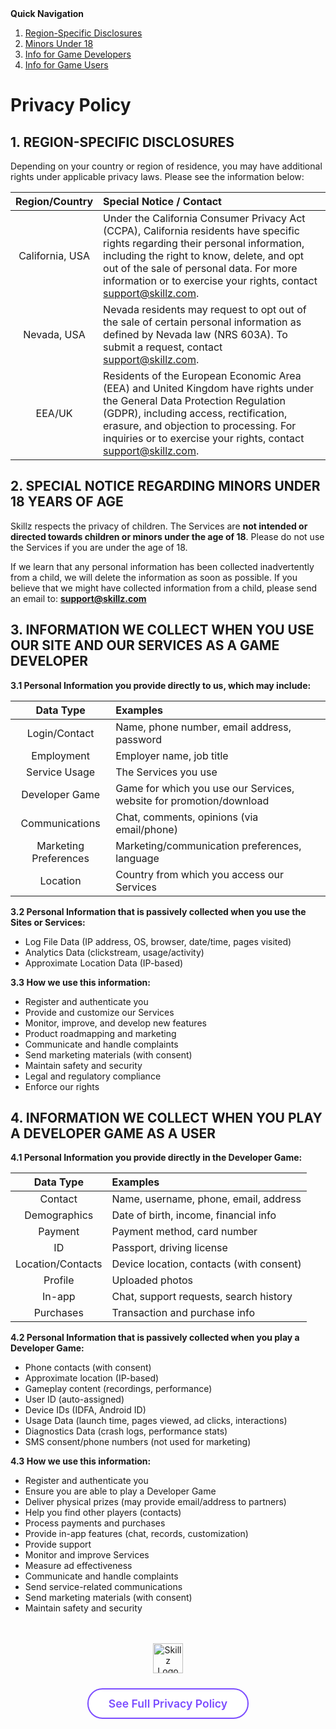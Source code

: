 <aside class="quick-nav-box">
  <b>Quick Navigation</b>
  <ol>
    <li><a href="#1-region-specific-disclosures">Region-Specific Disclosures</a></li>
    <li><a href="#2-special-notice-regarding-minors-under-18-years-of-age">Minors Under 18</a></li>
    <li><a href="#3-information-we-collect-when-you-use-our-site-and-our-services-as-a-game-developer">Info for Game Developers</a></li>
    <li><a href="#4-information-we-collect-when-you-play-a-developer-game-as-a-user">Info for Game Users</a></li>
  </ol>
</aside>

# Privacy Policy

## 1. REGION-SPECIFIC DISCLOSURES

Depending on your country or region of residence, you may have additional rights under applicable privacy laws. Please see the information below:

| Region/Country   | Special Notice / Contact                                                                 |
|:----------------:|:----------------------------------------------------------------------------------------|
| California, USA  | Under the California Consumer Privacy Act (CCPA), California residents have specific rights regarding their personal information, including the right to know, delete, and opt out of the sale of personal data. For more information or to exercise your rights, contact support@skillz.com. |
| Nevada, USA      | Nevada residents may request to opt out of the sale of certain personal information as defined by Nevada law (NRS 603A). To submit a request, contact support@skillz.com. |
| EEA/UK           | Residents of the European Economic Area (EEA) and United Kingdom have rights under the General Data Protection Regulation (GDPR), including access, rectification, erasure, and objection to processing. For inquiries or to exercise your rights, contact support@skillz.com. |

## 2. SPECIAL NOTICE REGARDING MINORS UNDER 18 YEARS OF AGE

Skillz respects the privacy of children. The Services are **not intended or directed towards children or minors under the age of 18**. Please do not use the Services if you are under the age of 18.

If we learn that any personal information has been collected inadvertently from a child, we will delete the information as soon as possible. If you believe that we might have collected information from a child, please send an email to: **support@skillz.com**

## 3. INFORMATION WE COLLECT WHEN YOU USE OUR SITE AND OUR SERVICES AS A GAME DEVELOPER

**3.1 Personal Information you provide directly to us, which may include:**

| Data Type | Examples |
|:---------:|:---------|
| Login/Contact | Name, phone number, email address, password |
| Employment | Employer name, job title |
| Service Usage | The Services you use |
| Developer Game | Game for which you use our Services, website for promotion/download |
| Communications | Chat, comments, opinions (via email/phone) |
| Marketing Preferences | Marketing/communication preferences, language |
| Location | Country from which you access our Services |

**3.2 Personal Information that is passively collected when you use the Sites or Services:**
- Log File Data (IP address, OS, browser, date/time, pages visited)
- Analytics Data (clickstream, usage/activity)
- Approximate Location Data (IP-based)

**3.3 How we use this information:**
- Register and authenticate you
- Provide and customize our Services
- Monitor, improve, and develop new features
- Product roadmapping and marketing
- Communicate and handle complaints
- Send marketing materials (with consent)
- Maintain safety and security
- Legal and regulatory compliance
- Enforce our rights

## 4. INFORMATION WE COLLECT WHEN YOU PLAY A DEVELOPER GAME AS A USER

**4.1 Personal Information you provide directly in the Developer Game:**

| Data Type | Examples |
|:---------:|:---------|
| Contact | Name, username, phone, email, address |
| Demographics | Date of birth, income, financial info |
| Payment | Payment method, card number |
| ID | Passport, driving license |
| Location/Contacts | Device location, contacts (with consent) |
| Profile | Uploaded photos |
| In-app | Chat, support requests, search history |
| Purchases | Transaction and purchase info |

**4.2 Personal Information that is passively collected when you play a Developer Game:**
- Phone contacts (with consent)
- Approximate location (IP-based)
- Gameplay content (recordings, performance)
- User ID (auto-assigned)
- Device IDs (IDFA, Android ID)
- Usage Data (launch time, pages viewed, ad clicks, interactions)
- Diagnostics Data (crash logs, performance stats)
- SMS consent/phone numbers (not used for marketing)

**4.3 How we use this information:**
- Register and authenticate you
- Ensure you are able to play a Developer Game
- Deliver physical prizes (may provide email/address to partners)
- Help you find other players (contacts)
- Process payments and purchases
- Provide in-app features (chat, records, customization)
- Provide support
- Monitor and improve Services
- Measure ad effectiveness
- Communicate and handle complaints
- Send service-related communications
- Send marketing materials (with consent)
- Maintain safety and security

<div style="margin-top:48px; text-align:center;">
  <img src="{{ '/assets/images/icons/Skillz.png' | relative_url }}" alt="Skillz Logo" style="height:48px; margin-bottom:16px;">
  <br>
  <a href="https://www.skillz.com/privacy-policy/#privacy-policy" target="_blank" style="display:inline-block; padding:12px 32px; border-radius:24px; border:2px solid #7c4dff; color:#7c4dff; font-weight:600; font-size:1.1rem; background:#fff; text-decoration:none; transition:background 0.2s; margin-top:8px;">
    See Full Privacy Policy
  </a>
</div>